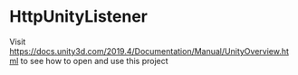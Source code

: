 # HttpUnityListener

Visit https://docs.unity3d.com/2019.4/Documentation/Manual/UnityOverview.html to see how to open and use this project
